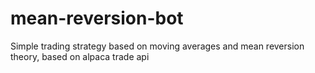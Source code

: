 # mean-reversion-bot
Simple trading strategy based on moving averages and mean reversion theory, based on alpaca trade api
